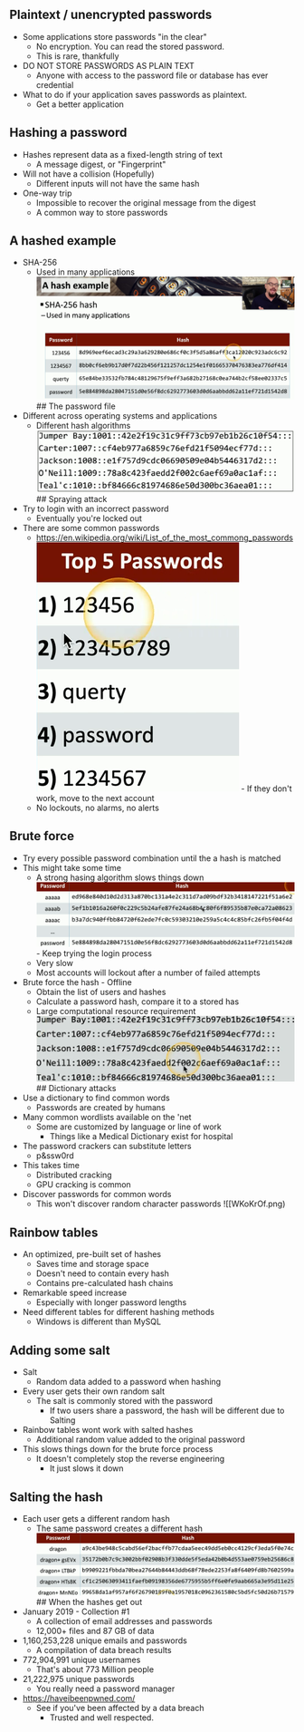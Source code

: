 ## Plaintext / unencrypted passwords
- Some applications store passwords "in the clear"
	- No encryption. You can read the stored password.
	- This is rare, thankfully
- DO NOT STORE PASSWORDS AS PLAIN TEXT
	- Anyone with access to the password file or database has ever credential
- What to do if your application saves passwords as plaintext.
	- Get a better application

## Hashing a password
- Hashes represent data as a fixed-length string of text
	- A message digest, or "Fingerprint"
- Will not have a collision (Hopefully)
	- Different inputs will not have the same hash
- One-way trip
	- Impossible to recover the original message from the digest
	- A common way to store passwords

## A hashed example
- SHA-256
	- Used in many applications
![](Images/Pasted%20image%2020231127213420.png)## The password file
- Different across operating systems and applications
	- Different hash algorithms
![](Images/Pasted%20image%2020231127214238.png)## Spraying attack
- Try to login with an incorrect password
	- Eventually you're locked out
- There are some common passwords
	- https://en.wikipedia.org/wiki/List_of_the_most_commong_passwords
![](Images/Pasted%20image%2020231127214339.png)	- If they don't work, move to the next account
	- No lockouts, no alarms, no alerts

## Brute force
- Try every possible password combination until the a hash is matched
- This might take some time
	- A strong hasing algorithm slows things down
![](Images/Pasted%20image%2020231127214628.png)	- Keep trying the login process
	- Very slow
	- Most accounts will lockout after a number of failed attempts
- Brute force the hash - Offline
	- Obtain the list of users and hashes
	- Calculate a password hash, compare it to a stored has
	- Large computational resource requirement
![](Images/Pasted%20image%2020231127214751.png)## Dictionary attacks
- Use a dictionary to find common words
	- Passwords are created by humans
- Many common wordlists available on the 'net
	- Some are customized by language or line of work
		- Things like a Medical Dictionary exist for hospital
- The password crackers can substitute letters
	- p&ssw0rd
- This takes time
	- Distributed cracking
	- GPU cracking is common
- Discover passwords for common words
	- This won't discover random character passwords
![[WKoKrOf.png)

## Rainbow tables
- An optimized, pre-built set of hashes
	- Saves time and storage space
	- Doesn't need to contain every hash
	- Contains pre-calculated hash chains
- Remarkable speed increase
	- Especially with longer password lengths
- Need different tables for different hashing methods
	- Windows is different than MySQL

## Adding some salt
- Salt
	- Random data added to a password when hashing
- Every user gets their own random salt
	- The salt is commonly stored with the password
		- If two users share a password, the hash will be different due to Salting
- Rainbow tables wont work with salted hashes
	- Additional random value added to the original password
- This slows things down for the brute force process
	- It doesn't completely stop the reverse engineering
		- It just slows it down

## Salting the hash
- Each user gets a different random hash
	- The same password creates a different hash
![](Images/Pasted%20image%2020231127215345.png)## When the hashes get out
- January 2019 - Collection #1
	- A collection of email addresses and passwords
	- 12,000+ files and 87 GB of data
- 1,160,253,228 unique emails and passwords
	- A compilation of data breach results
- 772,904,991 unique usernames
	- That's about 773 Million people
- 21,222,975 unique passwords
	- You really need a password manager
- https://haveibeenpwned.com/
	- See if you've been affected by a data breach
		- Trusted and well respected.

